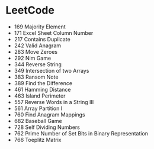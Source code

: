 # LeetCode
* 169 Majority Element
* 171 Excel Sheet Column Number
* 217 Contains Duplicate
* 242 Valid Anagram
* 283 Move Zeroes
* 292 Nim Game 
* 344 Reverse String
* 349 Intersection of two Arrays
* 383 Ransom Note
* 389 Find the Difference
* 461 Hamming Distance
* 463 Island Perimeter
* 557 Reverse Words in a String III
* 561 Array Partition I
* 760 Find Anagram Mappings
* 682 Baseball Game
* 728 Self Dividing Numbers
* 762 Prime Number of Set Bits in Binary Representation
* 766 Toeplitz Matrix


